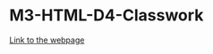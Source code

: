 # M3-HTML-D4-Classwork
[Link to the webpage](https://harichandana2000.github.io/M3-HTML-D4-Classwork/)
